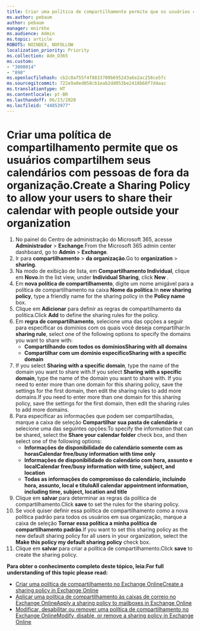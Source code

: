 ```yaml
---
title: Criar uma política de compartilhamento permite que os usuários compartilhem seus calendários com pessoas de fora da organização.
ms.author: pebaum
author: pebaum
manager: mnirkhe
ms.audience: Admin
ms.topic: article
ROBOTS: NOINDEX, NOFOLLOW
localization_priority: Priority
ms.collection: Adm_O365
ms.custom:
- "3800014"
- "898"
ms.openlocfilehash: cb2c0af55f4f8833709b6952d3a6e2ac258ce5fc
ms.sourcegitcommit: 722e9a0ed058cb1eab2dd053be2418b60f7d4aac
ms.translationtype: HT
ms.contentlocale: pt-BR
ms.lasthandoff: 06/23/2020
ms.locfileid: "44853977"
---
```

# <a name="create-a-sharing-policy-to-allow-your-users-to-share-their-calendar-with-people-outside-your-organization"></a><span data-ttu-id="66c87-102">Criar uma política de compartilhamento permite que os usuários compartilhem seus calendários com pessoas de fora da organização.</span><span class="sxs-lookup"><span data-stu-id="66c87-102">Create a Sharing Policy to allow your users to share their calendar with people outside your organization</span></span>

1. <span data-ttu-id="66c87-103">No painel do Centro de administração do Microsoft 365, acesse **Administrador** > **Exchange**.</span><span class="sxs-lookup"><span data-stu-id="66c87-103">From the Microsoft 365 admin center dashboard, go to **Admin** > **Exchange**.</span></span>
2. <span data-ttu-id="66c87-104">Ir para **compartilhamento** > **da organização**.</span><span class="sxs-lookup"><span data-stu-id="66c87-104">Go to **organization** > **sharing**.</span></span>
3. <span data-ttu-id="66c87-105">Na modo de exibição de lista, em **Compartilhamento Individual**, clique em **Novo**.</span><span class="sxs-lookup"><span data-stu-id="66c87-105">In the list view, under **Individual Sharing**, click **New** .</span></span>
4. <span data-ttu-id="66c87-106">Em **nova política de compartilhamento**, digite um nome amigável para a política de compartilhamento na caixa **Nome da política**.</span><span class="sxs-lookup"><span data-stu-id="66c87-106">In **new sharing policy**, type a friendly name for the sharing policy in the **Policy name** box.</span></span>
5. <span data-ttu-id="66c87-107">Clique em **Adicionar** para definir as regras de compartilhamento da política.</span><span class="sxs-lookup"><span data-stu-id="66c87-107">Click **Add**  to define the sharing rules for the policy.</span></span>
6. <span data-ttu-id="66c87-108">Em **regra de compartilhamento**, selecione uma das opções a seguir para especificar os domínios com os quais você deseja compartilhar:</span><span class="sxs-lookup"><span data-stu-id="66c87-108">In **sharing rule**, select one of the following options to specify the domains you want to share with:</span></span>
    - <span data-ttu-id="66c87-109">**Compartilhando com todos os domínios**</span><span class="sxs-lookup"><span data-stu-id="66c87-109">**Sharing with all domains**</span></span>
    - <span data-ttu-id="66c87-110">**Compartilhar com um domínio específico**</span><span class="sxs-lookup"><span data-stu-id="66c87-110">**Sharing with a specific domain**</span></span>
8. <span data-ttu-id="66c87-111">If you select **Sharing with a specific domain**, type the name of the domain you want to share with.</span><span class="sxs-lookup"><span data-stu-id="66c87-111">If you select **Sharing with a specific domain**, type the name of the domain you want to share with.</span></span> <span data-ttu-id="66c87-112">If you need to enter more than one domain for this sharing policy, save the settings for the first domain, then edit the sharing rules to add more domains.</span><span class="sxs-lookup"><span data-stu-id="66c87-112">If you need to enter more than one domain for this sharing policy, save the settings for the first domain, then edit the sharing rules to add more domains.</span></span>
9. <span data-ttu-id="66c87-113">Para especificar as informações que podem ser compartilhadas, marque a caixa de seleção **Compartilhar sua pasta de calendário** e selecione uma das seguintes opções:</span><span class="sxs-lookup"><span data-stu-id="66c87-113">To specify the information that can be shared, select the **Share your calendar folder** check box, and then select one of the following options:</span></span>
    - <span data-ttu-id="66c87-114">**Informações de disponibilidade do calendário somente com as horas**</span><span class="sxs-lookup"><span data-stu-id="66c87-114">**Calendar free/busy information with time only**</span></span>
    - <span data-ttu-id="66c87-115">**Informações de disponibilidade do calendário com hora, assunto e local**</span><span class="sxs-lookup"><span data-stu-id="66c87-115">**Calendar free/busy information with time, subject, and location**</span></span>
    - <span data-ttu-id="66c87-116">**Todas as informações do compromisso do calendário, incluindo hora, assunto, local e título**</span><span class="sxs-lookup"><span data-stu-id="66c87-116">**All calendar appointment information, including time, subject, location and title**</span></span>
11. <span data-ttu-id="66c87-117">Clique em **salvar** para determinar as regras da política de compartilhamento.</span><span class="sxs-lookup"><span data-stu-id="66c87-117">Click **save** to set the rules for the sharing policy.</span></span>
12. <span data-ttu-id="66c87-118">Se você quiser definir essa política de compartilhamento como a nova política padrão para todos os usuários em sua organização, marque a caixa de seleção **Tornar essa política a minha política de compartilhamento padrão**.</span><span class="sxs-lookup"><span data-stu-id="66c87-118">If you want to set this sharing policy as the new default sharing policy for all users in your organization, select the **Make this policy my default sharing policy** check box.</span></span>
13. <span data-ttu-id="66c87-119">Clique em **salvar** para criar a política de compartilhamento.</span><span class="sxs-lookup"><span data-stu-id="66c87-119">Click **save** to create the sharing policy.</span></span>  

<span data-ttu-id="66c87-120">**Para obter o conhecimento completo deste tópico, leia:**</span><span class="sxs-lookup"><span data-stu-id="66c87-120">**For full understanding of this topic please read:**</span></span>

- [<span data-ttu-id="66c87-121">Criar uma política de compartilhamento no Exchange Online</span><span class="sxs-lookup"><span data-stu-id="66c87-121">Create a sharing policy in Exchange Online</span></span>](https://docs.microsoft.com/exchange/sharing/sharing-policies/create-a-sharing-policy)
- [<span data-ttu-id="66c87-122">Aplicar uma política de compartilhamento às caixas de correio no Exchange Online</span><span class="sxs-lookup"><span data-stu-id="66c87-122">Apply a sharing policy to mailboxes in Exchange Online</span></span>](https://docs.microsoft.com/exchange/sharing/sharing-policies/apply-a-sharing-policy)
- [<span data-ttu-id="66c87-123">Modificar, desabilitar ou remover uma política de compartilhamento no Exchange Online</span><span class="sxs-lookup"><span data-stu-id="66c87-123">Modify, disable, or remove a sharing policy in Exchange Online</span></span>](https://docs.microsoft.com/exchange/sharing/sharing-policies/modify-a-sharing-policy)